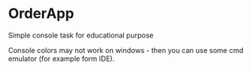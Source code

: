# OrderApp
Simple console task for educational purpose

Console colors may not work on windows - then you can use some cmd emulator (for example form IDE).
